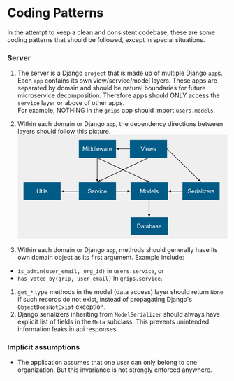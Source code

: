 # Coding Patterns

In the attempt to keep a clean and consistent codebase, these are some coding
patterns that should be followed, except in special situations.

### Server
1. The server is a Django `project` that is made up of multiple Django `app`s.
Each `app` contains its own view/service/model layers. These apps are separated
by domain and should be natural boundaries for future microservice decomposition.
Therefore apps should ONLY access the `service` layer or above of other apps.  
For example, NOTHING in the `grips` app should import `users.models`.
1. Within each domain or Django `app`, the dependency directions between layers
should follow this picture. ![dependency graph](./img/single_service_dependency_graph.png)

1. Within each domain or Django `app`, methods should generally have its own
domain object as its first argument.
Example include:
  - `is_admin(user_email, org_id)` in `users.service`, or
  - `has_voted_by(grip, user_email)` in `grips.service`.
1. `get_*` type methods in the model (data access) layer should return `None` if
such records do not exist, instead of propagating Django's `ObjectDoesNotExist`
exception.
1. Django serializers inheriting from `ModelSerializer` should always have
explicit list of fields in the `Meta` subclass. This prevents unintended
information leaks in api responses.


### Implicit assumptions
- The application assumes that one user can only belong to one organization.
But this invariance is not strongly enforced anywhere.
